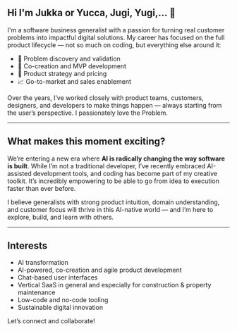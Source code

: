 ## Hi I'm Jukka or Yucca, Jugi, Yugi,... 👋

I'm a software business generalist with a passion for turning real customer problems into impactful digital solutions. My career has focused on the full product lifecycle — not so much on coding, but everything else around it:

- 🚀 Problem discovery and validation  
- 🧩 Co-creation and MVP development  
- 🎯 Product strategy and pricing  
- 📈 Go-to-market and sales enablement  

Over the years, I’ve worked closely with product teams, customers, designers, and developers to make things happen — always starting from the user’s perspective. I passionately love the Problem.

---

## What makes this moment exciting?

We’re entering a new era where **AI is radically changing the way software is built**. While I’m not a traditional developer, I’ve recently embraced AI-assisted development tools, and coding has become part of my creative toolkit. It’s incredibly empowering to be able to go from idea to execution faster than ever before.

I believe generalists with strong product intuition, domain understanding, and customer focus will thrive in this AI-native world — and I’m here to explore, build, and learn with others.

---

## Interests

- AI transformation
- AI-powered, co-creation and agile product development  
- Chat-based user interfaces  
- Vertical SaaS in general and especially for construction & property maintenance  
- Low-code and no-code tooling  
- Sustainable digital innovation  

Let’s connect and collaborate!  
